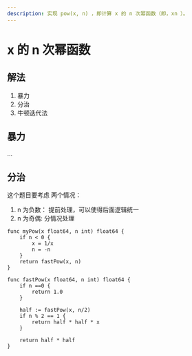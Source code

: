 ```yaml
---
description: 实现 pow(x, n) ，即计算 x 的 n 次幂函数（即，xn ）。
---
```


# x 的 n 次幂函数

## 解法

1. 暴力
2. 分治
3. 牛顿迭代法



## 暴力

...

## 分治

这个题目要考虑 两个情况：

1. n 为负数： 提前处理，可以使得后面逻辑统一
2. n 为奇偶:  分情况处理

```
func myPow(x float64, n int) float64 {
    if n < 0 {
        x = 1/x
        n = -n
    }
    return fastPow(x, n) 
}

func fastPow(x float64, n int) float64 {
    if n ==0 {
        return 1.0
    }

    half := fastPow(x, n/2)
    if n % 2 == 1 {
        return half * half * x
    }

    return half * half
}
```
